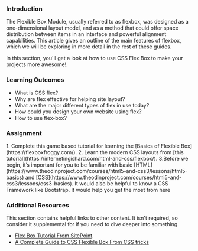 ### Introduction

The Flexible Box Module, usually referred to as flexbox, was designed as a one-dimensional layout model, and as a method that 
could offer space distribution between items in an interface and powerful alignment capabilities. This article gives an outline
of the main features of flexbox, which we will be exploring in more detail in the rest of these guides.

In this section, you'll get a look at how to use CSS Flex Box to make your projects more awesome!.

### Learning Outcomes
* What is CSS flex?
* Why are flex effective for helping site layout?
* What are the major different types of flex in use today?
* How could you design your own website using flex?
* How to use flex-box?

### Assignment
<div class="lesson-content__panel" markdown="1">
1. Complete this game based tutorial for learning the [Basics of Flexible Box](https://flexboxfroggy.com/).
2. Learn the modern CSS layouts from [this tutorial](https://internetingishard.com/html-and-css/flexbox/).
3.Before we begin, it’s important for you to be familiar with basic [HTML](https://www.theodinproject.com/courses/html5-and-css3/lessons/html5-basics) and [CSS](https://www.theodinproject.com/courses/html5-and-css3/lessons/css3-basics). It would also be helpful to know a CSS Framework like Bootstrap. It would help you get the most from here
</div>

### Additional Resources
This section contains helpful links to other content. It isn't required, so consider it supplemental for if you need to dive deeper into something.

* [Flex Box Tutorial From SitePoint](https://www.sitepoint.com/flexbox-css-flexible-box-layout/).
* [A Complete Guide to CSS Flexible Box From CSS tricks](https://css-tricks.com/snippets/css/a-guide-to-flexbox/)
